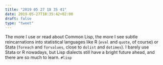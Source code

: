 ```yaml
---
title: "2019 05 27 18 35 41"
date: 2019-05-27T18:35:42+02:00
draft: false
type: "tweet"
---
```

The more I use or read about Common Lisp, the more I see subtle reincarnations into statistical languages like R (`eval` and `quote`, of course) or Stata (`foreach` and `forvalues`, close to `dolist` and `dotimes`). I barely use Stata or R nowadays, but Lisp dialects still have a bright future ahead, and there are so much to learn. `#lisp`
